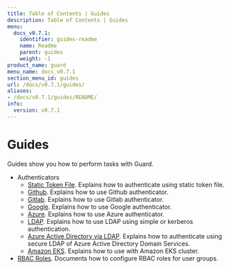 ```yaml
---
title: Table of Contents | Guides
description: Table of Contents | Guides
menu:
  docs_v0.7.1:
    identifier: guides-readme
    name: Readme
    parent: guides
    weight: -1
product_name: guard
menu_name: docs_v0.7.1
section_menu_id: guides
url: /docs/v0.7.1/guides/
aliases:
- /docs/v0.7.1/guides/README/
info:
  version: v0.7.1
---
```


# Guides

Guides show you how to perform tasks with Guard.

- Authenticators
  - [Static Token File](/docs/v0.7.1/guides/authenticator/static_token_file). Explains how to authenticate using static token file.
  - [Github](/docs/v0.7.1/guides/authenticator/github). Explains how to use Github authenticator.
  - [Gitlab](/docs/v0.7.1/guides/authenticator/gitlab). Explains how to use Gitlab authenticator.
  - [Google](/docs/v0.7.1/guides/authenticator/google). Explains how to use Google authenticator.
  - [Azure](/docs/v0.7.1/guides/authenticator/azure). Explains how to use Azure authenticator.
  - [LDAP](/docs/v0.7.1/guides/authenticator/ldap). Explains how to use LDAP using simple or kerberos authentication.
  - [Azure Active Directory via LDAP](/docs/v0.7.1/guides/authenticator/ldap_azure). Explains how to authenticate using secure LDAP of Azure Active Directory Domain Services.
  - [Amazon EKS](/docs/v0.7.1/guides/authenticator/aws_eks). Explains how to use with Amazon EKS cluster.
- [RBAC Roles](/docs/v0.7.1/guides/rbac). Documents how to configure RBAC roles for user groups.
